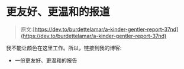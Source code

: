 # 更友好、更温和的报道

> 原文:[https://dev.to/burdettelamar/a-kinder-gentler-report-37nd](https://dev.to/burdettelamar/a-kinder-gentler-report-37nd)

我不能让颜色在这里工作。所以，链接到我的博客:

*   一份更友好、更温和的报告
